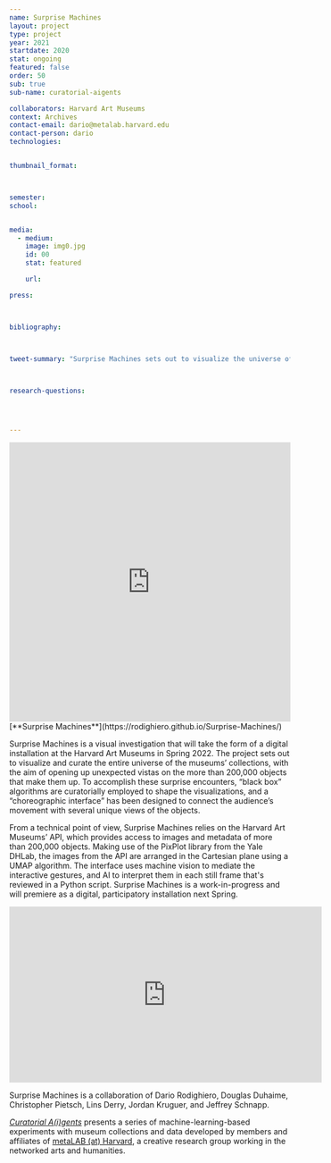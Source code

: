 ```yaml
---
name: Surprise Machines
layout: project
type: project 
year: 2021
startdate: 2020
stat: ongoing
featured: false
order: 50
sub: true
sub-name: curatorial-aigents

collaborators: Harvard Art Museums
context: Archives
contact-email: dario@metalab.harvard.edu
contact-person: dario
technologies:


thumbnail_format:



semester: 
school: 


media:
  - medium:
    image: img0.jpg
    id: 00
    stat: featured

    url:

press:



bibliography:



tweet-summary: "Surprise Machines sets out to visualize the universe of Harvard Art Museums' collections, opening up unexpected vistas on the objects that make them up."



research-questions:




---
```

<iframe src="https://rodighiero.github.io/Surprise-Machines/" width="100%" height="500" frameborder="0" title="Surprise Machines"></iframe>
<br />
[**Surprise Machines**](https://rodighiero.github.io/Surprise-Machines/)

Surprise Machines is a visual investigation that will take the form of a digital installation at the Harvard Art Museums in Spring 2022. The project sets out to visualize and curate the entire universe of the museums’ collections, with the aim of opening up unexpected vistas on the more than 200,000 objects that make them up. To accomplish these surprise encounters, “black box” algorithms are curatorially employed to shape the visualizations, and a “choreographic interface” has been designed to connect the audience’s movement with several unique views of the objects.

From a technical point of view, Surprise Machines relies on the Harvard Art Museums’ API, which provides access to images and metadata of more than 200,000 objects. Making use of the PixPlot library from the Yale DHLab, the images from the API are arranged in the Cartesian plane using a UMAP algorithm. The interface uses machine vision to mediate the interactive gestures, and AI to interpret them in each still frame that's reviewed in a Python script. Surprise Machines is a work-in-progress and will premiere as a digital, participatory installation next Spring.

<iframe width="560" height="315" src="https://vimeo.com/595473865" frameborder="0" allow="accelerometer; autoplay; encrypted-media; gyroscope; picture-in-picture" allowfullscreen></iframe>

Surprise Machines is a collaboration of Dario Rodighiero, Douglas Duhaime, Christopher Pietsch, Lins Derry, Jordan Kruguer, and Jeffrey Schnapp.

[*Curatorial A(i)gents*](https://metalabharvard.github.io/projects/curatorial-aigents/) presents a series of machine-learning-based experiments with museum collections and data developed by members and affiliates of [metaLAB (at) Harvard](https://metalabharvard.github.io/), a creative research group working in the networked arts and humanities.
